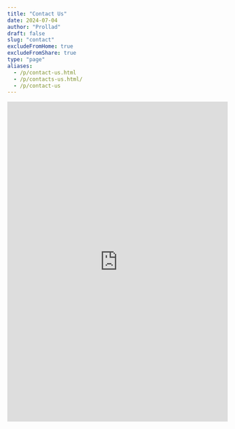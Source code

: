 ```yaml
---
title: "Contact Us"
date: 2024-07-04
author: "Prollad"
draft: false
slug: "contact"
excludeFromHome: true
excludeFromShare: true
type: "page"
aliases:
  - /p/contact-us.html
  - /p/contacts-us.html/
  - /p/contact-us
---
```


<iframe frameborder="0" height="729" marginheight="0" marginwidth="0" src="https://docs.google.com/forms/d/e/1FAIpQLScZKCGkZKbRaa3M6EK6EyUPvO3v2J1jJ2enSkX_ViymIVDb6Q/viewform?embedded=true" width="100%">Loading…</iframe>